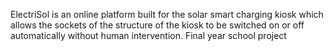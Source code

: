 ElectriSol is an online platform built for the solar smart charging kiosk which allows the sockets of the structure of the kiosk to be switched on or off 
automatically without human intervention. Final year school project
